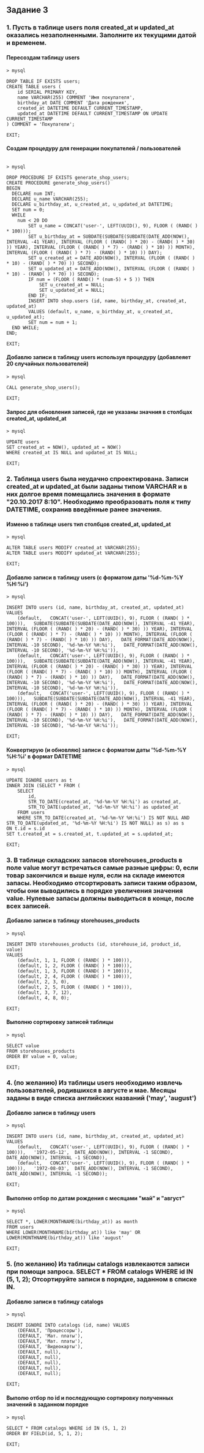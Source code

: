 ## Задание 3

### 1. Пусть в таблице users поля created_at и updated_at оказались незаполненными. Заполните их текущими датой и временем.

#### Пересоздам таблицу users
~~~
> mysql

DROP TABLE IF EXISTS users;
CREATE TABLE users (
    id SERIAL PRIMARY KEY,
    name VARCHAR(255) COMMENT 'Имя покупателя',
    birthday_at DATE COMMENT 'Дата рождения',
    created_at DATETIME DEFAULT CURRENT_TIMESTAMP,
    updated_at DATETIME DEFAULT CURRENT_TIMESTAMP ON UPDATE CURRENT_TIMESTAMP
) COMMENT = 'Покупатели';

EXIT;
~~~

#### Создам процедуру для генерации покупателей / пользователей

~~~

> mysql

DROP PROCEDURE IF EXISTS generate_shop_users;
CREATE PROCEDURE generate_shop_users()
BEGIN
  DECLARE num INT;
  DECLARE u_name VARCHAR(255);
  DECLARE u_birthday_at, u_created_at, u_updated_at DATETIME;
  SET num = 0;
  WHILE
    num < 20 DO
        SET u_name = CONCAT('user-', LEFT(UUID(), 9), FLOOR ( (RAND( ) * 100)));
        SET u_birthday_at = SUBDATE(SUBDATE(SUBDATE(DATE_ADD(NOW(), INTERVAL -41 YEAR), INTERVAL (FLOOR ( (RAND( ) * 20) - (RAND( ) * 30) )) YEAR), INTERVAL (FLOOR ( (RAND( ) * 7) - (RAND( ) * 10) )) MONTH), INTERVAL (FLOOR ( (RAND( ) * 7) - (RAND( ) * 10) )) DAY);
        SET u_created_at = DATE_ADD(NOW(), INTERVAL (FLOOR ( (RAND( ) * 10) - (RAND( ) * 70) )) SECOND);
        SET u_updated_at = DATE_ADD(NOW(), INTERVAL (FLOOR ( (RAND( ) * 10) - (RAND( ) * 70) )) SECOND);
        IF num = (FLOOR ( RAND() * (num-5) + 5 )) THEN
            SET u_created_at = NULL;
            SET u_updated_at = NULL;
        END IF;
        INSERT INTO shop.users (id, name, birthday_at, created_at, updated_at)
        VALUES (default, u_name, u_birthday_at, u_created_at, u_updated_at);
        SET num = num + 1;
  END WHILE;
END;

EXIT;
~~~

#### Добавлю записи в таблицу users используя процедуру (добавлеяет 20 случайных пользователей)
~~~
> mysql

CALL generate_shop_users();

EXIT;
~~~

#### Запрос для обновления записей, где не указаны значния в столбцах created_at, updated_at

~~~
> mysql

UPDATE users
SET created_at = NOW(), updated_at = NOW()
WHERE created_at IS NULL and updated_at IS NULL;

EXIT;
~~~



### 2. Таблица users была неудачно спроектирована. Записи created_at и updated_at были заданы типом VARCHAR и в них долгое время помещались значения в формате "20.10.2017 8:10". Необходимо преобразовать поля к типу DATETIME, сохранив введённые ранее значения.

#### Изменю в таблице users тип столбцов created_at, updated_at
~~~
> mysql

ALTER TABLE users MODIFY created_at VARCHAR(255);
ALTER TABLE users MODIFY updated_at VARCHAR(255);

EXIT;
~~~

#### Добавлю записи в таблицу users (с форматом даты '%d-%m-%Y %H:%i')

~~~
> mysql

INSERT INTO users (id, name, birthday_at, created_at, updated_at) VALUES
    (default,   CONCAT('user-', LEFT(UUID(), 9), FLOOR ( (RAND( ) * 100))),   SUBDATE(SUBDATE(SUBDATE(DATE_ADD(NOW(), INTERVAL -41 YEAR), INTERVAL (FLOOR ( (RAND( ) * 20) - (RAND( ) * 30) )) YEAR), INTERVAL (FLOOR ( (RAND( ) * 7) - (RAND( ) * 10) )) MONTH), INTERVAL (FLOOR ( (RAND( ) * 7) - (RAND( ) * 10) )) DAY),   DATE_FORMAT(DATE_ADD(NOW(), INTERVAL -10 SECOND), '%d-%m-%Y %H:%i'),   DATE_FORMAT(DATE_ADD(NOW(), INTERVAL -10 SECOND), '%d-%m-%Y %H:%i')),
    (default,   CONCAT('user-', LEFT(UUID(), 9), FLOOR ( (RAND( ) * 100))),   SUBDATE(SUBDATE(SUBDATE(DATE_ADD(NOW(), INTERVAL -41 YEAR), INTERVAL (FLOOR ( (RAND( ) * 20) - (RAND( ) * 30) )) YEAR), INTERVAL (FLOOR ( (RAND( ) * 7) - (RAND( ) * 10) )) MONTH), INTERVAL (FLOOR ( (RAND( ) * 7) - (RAND( ) * 10) )) DAY),   DATE_FORMAT(DATE_ADD(NOW(), INTERVAL -10 SECOND), '%d-%m-%Y %H:%i'),   DATE_FORMAT(DATE_ADD(NOW(), INTERVAL -10 SECOND), '%d-%m-%Y %H:%i')),
    (default,   CONCAT('user-', LEFT(UUID(), 9), FLOOR ( (RAND( ) * 100))),   SUBDATE(SUBDATE(SUBDATE(DATE_ADD(NOW(), INTERVAL -41 YEAR), INTERVAL (FLOOR ( (RAND( ) * 20) - (RAND( ) * 30) )) YEAR), INTERVAL (FLOOR ( (RAND( ) * 7) - (RAND( ) * 10) )) MONTH), INTERVAL (FLOOR ( (RAND( ) * 7) - (RAND( ) * 10) )) DAY),   DATE_FORMAT(DATE_ADD(NOW(), INTERVAL -10 SECOND), '%d-%m-%Y %H:%i'),   DATE_FORMAT(DATE_ADD(NOW(), INTERVAL -10 SECOND), '%d-%m-%Y %H:%i'));

EXIT;
~~~

#### Конвертирую (и обновляю) записи с форматом даты '%d-%m-%Y %H:%i' в формат DATETIME

~~~
> mysql

UPDATE IGNORE users as t
INNER JOIN (SELECT * FROM (
    SELECT
        id,
        STR_TO_DATE(created_at, '%d-%m-%Y %H:%i') as created_at,
        STR_TO_DATE(updated_at, '%d-%m-%Y %H:%i') as updated_at
    FROM users
    WHERE STR_TO_DATE(created_at, '%d-%m-%Y %H:%i') IS NOT NULL AND STR_TO_DATE(updated_at, '%d-%m-%Y %H:%i') IS NOT NULL) as s) as s
ON t.id = s.id
SET t.created_at = s.created_at, t.updated_at = s.updated_at;

EXIT;
~~~


### 3. В таблице складских запасов storehouses_products в поле value могут встречаться самые разные цифры: 0, если товар закончился и выше нуля, если на складе имеются запасы. Необходимо отсортировать записи таким образом, чтобы они выводились в порядке увеличения значения value. Нулевые запасы должны выводиться в конце, после всех записей.

#### Добавлю записи в таблицу storehouses_products

~~~
> mysql

INSERT INTO storehouses_products (id, storehouse_id, product_id, value)
VALUES
    (default, 1, 1, FLOOR ( (RAND( ) * 100))),
    (default, 1, 2, FLOOR ( (RAND( ) * 100))),
    (default, 1, 3, FLOOR ( (RAND( ) * 100))),
    (default, 2, 4, FLOOR ( (RAND( ) * 100))),
    (default, 2, 3, 0),
    (default, 2, 5, FLOOR ( (RAND( ) * 100))),
    (default, 3, 7, 12),
    (default, 4, 8, 0);

EXIT;
~~~

#### Выполню сортировку записей таблицы

~~~
> mysql

SELECT value
FROM storehouses_products
ORDER BY value = 0, value;

EXIT;
~~~

### 4. (по желанию) Из таблицы users необходимо извлечь пользователей, родившихся в августе и мае. Месяцы заданы в виде списка английских названий ('may', 'august')

#### Добавлю записи в таблицу users

~~~
> mysql

INSERT INTO users (id, name, birthday_at, created_at, updated_at) VALUES
    (default,   CONCAT('user-', LEFT(UUID(), 9), FLOOR ( (RAND( ) * 100))),   '1972-05-12',  DATE_ADD(NOW(), INTERVAL -1 SECOND), DATE_ADD(NOW(), INTERVAL -1 SECOND)),
    (default,   CONCAT('user-', LEFT(UUID(), 9), FLOOR ( (RAND( ) * 100))),   '1972-08-03',  DATE_ADD(NOW(), INTERVAL -1 SECOND), DATE_ADD(NOW(), INTERVAL -1 SECOND));

EXIT;
~~~

#### Выполню отбор по датам рождения с месяцами "май" и "август"

~~~
> mysql

SELECT *, LOWER(MONTHNAME(birthday_at)) as month
FROM users
WHERE LOWER(MONTHNAME(birthday_at)) like 'may' OR LOWER(MONTHNAME(birthday_at)) like 'august'

EXIT;
~~~


### 5. (по желанию) Из таблицы catalogs извлекаются записи при помощи запроса. SELECT * FROM catalogs WHERE id IN (5, 1, 2); Отсортируйте записи в порядке, заданном в списке IN. 

#### Добавлю записи в таблицу catalogs

~~~
> mysql

INSERT IGNORE INTO catalogs (id, name) VALUES 
    (DEFAULT, 'Процессоры'),
    (DEFAULT, 'Мат. платы'),
    (DEFAULT, 'Мат. платы'),
    (DEFAULT, 'Видеокарты'),
    (DEFAULT, null),
    (DEFAULT, null),
    (DEFAULT, null),
    (DEFAULT, null),
    (DEFAULT, null);

EXIT;
~~~

#### Выполю отбор по id и последующую сортировку полученных значений в заданном порядке

~~~
> mysql

SELECT * FROM catalogs WHERE id IN (5, 1, 2)
ORDER BY FIELD(id, 5, 1, 2);

EXIT;
~~~
